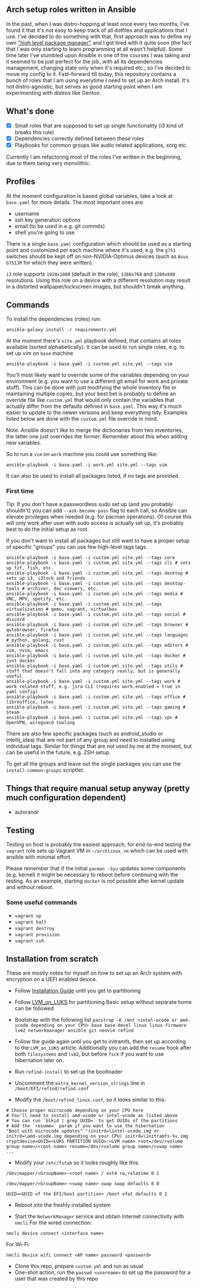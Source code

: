 ## Arch setup roles written in Ansible

In the past, when I was distro-hopping at least once every two months, I've found it that it's not easy to keep track of all dotfiles and applications that I use.
I've decided to do something with that, first approach was to define my own ["high level package manager"](https://github.com/dezeroku/i3_config) and I got tired with it quite soon (the fact that I was only starting to learn programming at all wasn't helpful).
Some time later I've stumbled upon Ansible in one of the courses I was taking and it seemed to be just perfect for the job, with all its dependencies management, changing state only when it's required etc., so I've decided to move my config to it.
Fast-forward till today, this repository contains a bunch of roles that I am using everytime I need to set up an Arch install.
It's not distro-agnostic, but serves as good starting point when I am experimenting with distros like Gentoo.

## What's done

- [x] Small roles that are supposed to set up single functionality (i3 kind of breaks this rule)
- [x] Dependencies correctly defined between these roles
- [x] Playbooks for common groups like audio related applications, xorg etc.

Currently I am refactoring most of the roles I've written in the beginning, due to them being very monolithic.

## Profiles

At the moment configuration is based global variables, take a look at `base.yaml` for more details. The most important ones are:

- username
- ssh key generation options
- email (to be used in e.g. git commits)
- shell you're going to use

There is a single `base.yaml` configuration which should be used as a starting point and customized per each machine where it's used, e.g. the `g751` switches should be kept off on non-NVIDIA-Optimus devices (such as `Asus G751JM` for which they were written).

`i3` role supports `1920x1080` (default in the role), `1366x768` and `1280x800` resolutions.
Using this role on a device with a different resolution may result in a distorted wallpaper/lockscreen images, but shouldn't break anything.

## Commands

To install the dependencies (roles) run:

```
ansible-galaxy install -r requirements.yml
```

At the moment there's `site.yml` playbook defined, that contains all roles available (sorted alphabetically).
It can be used to run single roles, e.g. to set up vim on `base` machine

```
ansible-playbook -i base.yaml -i custom.yml site.yml --tags vim
```

You'll most likely want to override some of the variables depending on your environment (e.g. you want to use a different git email for work and private stuff).
This can be done with just modifying the whole inventory file or maintaining multiple copies, but your best bet is probably to define an override file like `custom.yml`
that would only contain the variables that actually differ from the defaults defined in `base.yaml`.
This way it's much easier to update to the newer versions and keep everything tidy.
Examples listed below are done with the `custom.yml` file override in mind.

Note: Ansible doesn't like to merge the dictionaries from two inventories, the latter one just overrides the former.
Remember about this when adding new variables.

So to run a `vim` on `work` machine you could use something like:

```
ansible-playbook -i base.yaml -i work.yml site.yml --tags vim
```

It can also be used to install all packages listed, if no tags are provided.

### First time

Tip: If you don't have a passwordless sudo set up (and you probably shouldn't) you can add `--ask-become-pass` flag to each call, so Ansible can elevate
privileges when needed (e.g. for pacman operations).
Of course this will only work after user with sudo access is actually set up, it's probably best to do the initial setup as root.

If you don't want to install all packages but still want to have a proper setup of specific "groups" you can use few high-level tags tags.

```
ansible-playbook -i base.yaml -i custom.yml site.yml --tags core
ansible-playbook -i base.yaml -i custom.yml site.yml --tags cli # sets up fzf, fish, etc.
ansible-playbook -i base.yaml -i custom.yml site.yml --tags desktop # sets up i3, i3lock and friends
ansible-playbook -i base.yaml -i custom.yml site.yml --tags desktop-tools # archiver, doc viewers, etc.
ansible-playbook -i base.yaml -i custom.yml site.yml --tags media # VNC, MPV, spotify, etc.
ansible-playbook -i base.yaml -i custom.yml site.yml --tags virtualization # qemu, vagrant, virtualbox
ansible-playbook -i base.yaml -i custom.yml site.yml --tags social # discord
ansible-playbook -i base.yaml -i custom.yml site.yml --tags browser # qutebrowser, firefox
ansible-playbook -i base.yaml -i custom.yml site.yml --tags languages # python, golang, rust
ansible-playbook -i base.yaml -i custom.yml site.yml --tags editors # vim, nvim, emacs
ansible-playbook -i base.yaml -i custom.yml site.yml --tags docker # just docker
ansible-playbook -i base.yaml -i custom.yml site.yml --tags utils # stuff that doesn't fall into any category really, but is generally useful
ansible-playbook -i base.yaml -i custom.yml site.yml --tags work # work related stuff, e.g. jira CLI (requires work.enabled = true in yaml config)
ansible-playbook -i base.yaml -i custom.yml site.yml --tags office # libreoffice, latex
ansible-playbook -i base.yaml -i custom.yml site.yml --tags gaming # Steam
ansible-playbook -i base.yaml -i custom.yml site.yml --tags vpn # OpenVPN, wireguard tooling
```

There are also few specific packages (such as android_studio or intellij_idea) that are not part of any group and need to installed using individual tags.
Similar for things that are not used by me at the moment, but can be useful in the future, e.g. ZSH setup.

To get all the groups and leave out the single packages you can use the `install-common-groups` scriptlet.

## Things that require manual setup anyway (pretty much configuration dependent)

- autorandr

## Testing

Testing on host is probably the easiest approach, for end-to-end testing the `vagrant` role sets up Vagrant VM in `~/archlinux_vm` which can be used with ansible with minimal effort.

Please remember that if the initial `pacman -Syu` updates some components (e.g. kernel) it might be necessary to reboot before continuing with the testing.
As an example, starting `docker` is not possible after kernel update and without reboot.

### Some useful commands

- `vagrant up`
- `vagrant halt`
- `vagrant destroy`
- `vagrant provision`
- `vagrant ssh`

## Installation from scratch

These are mostly notes for myself on how to set up an Arch system with encryption on a UEFI enabled device.

- Follow [Installation Guide](https://wiki.archlinux.org/title/installation_guide) until you get to partitioning
- Follow [LVM_on_LUKS](https://wiki.archlinux.org/title/dm-crypt/Encrypting_an_entire_system#LVM_on_LUKS) for partitioning
  Basic setup without separate home can be followed

- Bootstrap with the following list `pacstrap -K /mnt <intel-ucode or amd-ucode depending on your CPU> base base-devel linux linux-firmware lvm2 networkmanager ansible git neovim refind`

- Follow the guide again until you get to initramfs, then set up according to the `LVM_on_LUKS` article. Additionally you can add the `resume` hook after both `filesystems` and `lvm2`, but before `fsck` if you want to use hibernation later on.

- Run `refind-install` to set up the bootloader
- Uncomment the `extra_kernel_version_strings` line in `/boot/EFI/refind/refind.conf`

- Modify the `/boot/refind_linux.conf`, so it looks similar to this:

```
# Choose proper microcode depending on your CPU here
# You'll need to install amd-ucode or intel-ucode as listed above
# You can run `blkid | grep UUID=` to get UUIDs of the partitions
# Add the `resume=` param if you want to use the hibernation
"Boot with microcode updates" "(initrd=\intel-ucode.img or initrd=\amd-ucode.img depending on your CPU) initrd=\initramfs-%v.img cryptdevice=UUID=<LUKS PARTITION UUID>:<LVM name> root=/dev/<volume group name>/<root name> resume=/dev/<volume group name>/<swap name>
...
```

- Modify your `/etc/fstab` so it looks roughly like this:

```
/dev/mapper/<GroupName>-<root name> / ext4 rw,relatime 0 1

/dev/mapper/<GroupName>-<swap name> swap swap defaults 0 0

UUID=<UUID of the EFI/boot partition> /boot vfat defaults 0 2
```

- Reboot into the freshly installed system

- Start the `NetworkManager` service and obtain Internet connectivity with `nmcli`
  For the wired connection:

```
nmcli device connect <interface name>
```

For Wi-Fi:

```
nmcli device wifi connect <AP name> password <password>
```

- Clone this repo, prepare `custom.yml` and run as usual
- One-shot action, run the `passwd <username>` to set up the password for a user that was created by this repo
